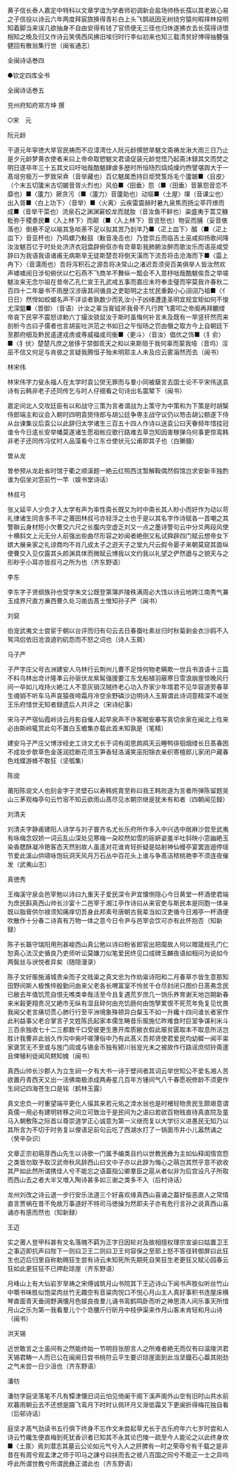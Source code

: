 <!-- { "loadSidebar": true } -->
黄子信长泰人嘉定中特科以文章学谊为学者师初调新会盐场帅杨长孺以其老故心易之子信投以诗云六年两度拜宸旒换得青衫白上头飞鹊祇因无树绕穷猿何暇择林投明知着脚当来误几欲抽身不自由安得有钱了官债便无三径也归休遂拂衣去长孺得诗恨相知之晚及归又作诗云笑倩西风拂旧埃归时行李似初来也知三载清贫好博得抽簪强健回有散翁集行世（闽省通志）

全闽诗话巻四


●钦定四库全书

全闽诗话巻五

兖州府知府郑方坤 撰

○宋　元

阮元龄

干道元年寜徳大旱官民祷而不应漳湾仕人阮元龄撰愬旱魃文斋祷龙湫大雨三日乃止是夕元龄梦黄衣使者来曰上帝命取愬魃文君请促装元龄觉悟乃起斋沐録其文而焚之明日遂卒年三十五其文曰吁咄哉酷魃肆虐多歴时所恒旸烈熇炖燥灼煦譬堪舆大于一髙俎穷极万一罗致罙弆（音举藏也）百亿魃属悉持巨炬燹笈烁毛个籚皴■〈目皮〉（个末五切籚米古切皴音胥火烈也）风伯■〈田垂〉怨（■〈田垂〉音篆怨音恋不靡也）■〈籚力〉厥贪污（■〈籚力〉音籚助也）动塸■〈土屋〉堁（音课尘也）出入胥■〈白上功下〉（音举）■〈火离〉云疾雷震赫时暑九泉焦而扬尘苹荇燎而成■（音举干菜也）流泉石之渊渊窘蛟龙而就肗（音汝鱼不鲜也）粢盛夷于蒿艾糠粃弥于稷黍民■〈入上林下〉而颠（■〈入上林下〉音览愁也）物妥而脯（妥音俵落也）倒悬不足以喻其急啖荼不足以拟其苦乃刲羊乃■〈疋上皿下〉醑（■〈疋上皿下〉音亚杯也）乃鸣螺乃敤鼓（敤音凂击也）乃登崇丘而临吉土巫咸抑扬歌间降汝汝魃百亿于时处处济济衣冠盘辟俯伛亦有竒章彰我肺腑汝醉而歌汝乐而语巫咸受辞曰为我语我语诸甫无病斯旱无徒斯楚吾将倒天潢而下流吾将击沧海而下■〈霝上冉下〉（音濡雨也）吾将泻积石之源吾将决常山之渚迟吾须臾百美俱举人皆汝然欢声噳噳阅日涉旬俯伏以伫石燕不飞商羊不舞纵一瓢会不入意杼咄哉酷魃俟吾之举嗟魃汝来无念尔祖在昔帝乙孔仁宣王孔武戒五事而嘉应未符奉圭璧而寜莫我许春秋二百四十二年屡书不雨歴汉涉唐其间循良之吏聪明之主忧民重糓小心诩诩乃祖■〈亻日日〉然悍如蛟蜛名声不详谈者孰数少而乳汝小子凶绪遭逢圣明宜规宜矩如何不悛尤深鉏■〈晋御〉（音语）计汝之辜当膏钺斧我骨不凡行跨飞雾叩之帝阍再拜覼缕帝哀下民寜不震怒谅勅六丁撮汝骁鼠汝于斯时虽悔何补言未及既有一旱竖犴然而来剖析今古曰子儒者也言胡妄吐洪范之书如日之午恒旸之罚由僭之取方今上自朝廷下至郡府细及黔民逺逮戎虏或専威福或司衡■〈更斗〉（音汝）倡优之饰■〈犭俞〉■〈犭伏〉楚楚凡庶之居侈于禁御乖天之和以来斯阻于我何辜而蒙我哑（音坞）淫巫不信又何足与肯彼之言疑我腾怚子殆未明耶主人未及应云雾滃然而去（闽书）

林宋伟

林宋伟字力叟永福人在太学时袁公爕无罪而与羣小同被蘖言去国士论不平宋伟送袁诗有云韩非老子还同传乞与时人仔细看之句诗出名震辇下（闽书）

嘉定间北人交攻廷臣有以和战守三策为言者谓战为上策守为中策和为下策是时胡榘侍郎端主和议会入朝时四明袁爕侍郎与胡公廷争専主战守议仍以笏击胡公额遂下侍从台谏集议后袁公以此辞归太学诸生三百五十四人作诗以送袁公曰天眷频年惜挂冠谁令今日逺长安举幡莫遂诸生愿祖帐应歌行路难去草岂知因害稼弹乌何事更惊鸾韩非老子还同传冯仗时人品藻看今江东仓使状元公甫即其子也（白獭髓）

曽从龙

曽参预从龙赴省时馆于衢之顺溪题一絶云红照西沈暂解鞍偶然假馆岂求安新丰独酌谁为侣坐对窓前竹一竿（娱书堂诗话）

林叔弓

张乂延平人少负才入太学有声为率性斋长既又为时中斋长其人眇小而好作为动以苛礼律诸生同舎多不平之莆田林叔弓亦轻浮之士也于是以其名字作诗赋各一首嘲之其警聨云身材短小欠曹交六尺之长腹内空虚乏刘又一点之墨诗警句云中分爻两段风使十横斜文上元无分人前强出些曲尽形容之妙闻者絶倒又私试舜辟四门赋云想帝女下嫔大展亲家之礼谅商均不肖几成太子之逰天子之堂九尺云假令晏子来朝莫窥其面纵使曹交入见仅露其头颜渊具体而微赋云博我以文约我以礼望之俨然遒与之貌天与之形眇乎小耳亦皆叔弓之所为也（齐东野语）

李东

李东字子贤纲族孙也受学朱文公既登第簿庐陵秩满周必大饯以诗云地跨江南秀气兼玉成界尺直方亷西曹久处习凿齿髙士惟知孙子严（闽书）

刘裒

伯宠武夷文士尝宦于朝以台评而归有句云去日春蚕吐素丝归时秋菊剥金衣沙鸥不入鸳鸿侣依旧沧浪遶钓矶怨而不怒之词也（诗人玉屑）

马子严

子严字庄父号古洲建安人乌林行云荆州儿曹不足恃何物老瞒欺一世兵书浪语十三篇不料乌林出竒计隆凖云孙驱伏龙紫髯强援要江东戈船植羽蔽寒日雪浪崩崖惊晚风行间一卒如儿戏持火絶江人不意灰销汉贼终老心功入乔家少年壻君不见华容道旁春草生魂销不听车马声哀猿夜啼霜月冷空余野磷沙边明诗人玉屑谓此诗词意精深不减张王乐府惜世无知者録遗后人共评之（宋诗纪事）

宋马子严宿仙霞岭诗云月影自催人起早泉声不许客眠安摹写真切余家在闽北上徃来必由斯岭辄赏此句不置白玉蟾集亦载此首未知孰是（笔精）

建安马子严庄父博涉经史工诗文尤长于词有闺思鹧鸪天云睡鸭徘徊烟缕长日髙春困不成妆步欹草色金莲润捻断花须玉笋香轻洛浦笑巫阳锦衣亲织寄檀郎儿家闭户藏春色戏蝶游蜂不敢狂（坚瓠集）

陈谠

莆阳陈谠文人也刻金字于灵壁石以寿韩侂胄至称曰我王韩败遂为言者所弹陈留题吴山三茅观梅亭句云竹宻不知云欲雨山髙尽见水朝宗继是犹未有和者（四朝闻见録）

刘清夫

刘清夫字静甫建阳人诗学与刘子寰齐名尤长乐府所作多入中兴选中居麻沙尝至武夷有咏梅念奴娇一词云乱山深处见寒梅一朶皎然如雪的砾姸姿羞半吐斜映小窓幽絶玉染香腮酥凝冷艳客态天然别故人虽逺对花谁肯轻折疑是姑射神仙幔亭宴罢迤逦停瑶节爱此溪山供啸咏饱玩洞天风月万石丛中百花头上谁与争髙洁秾桃艳李不须连夜催发（武夷山志）

真徳秀

王梅溪守泉会邑宰勉以诗曰九重天子爱民深令尹宜懐恻隠心今日黄堂一杯酒使君端为庶民斟真西山帅长沙宴十二邑宰于湘江亭作诗曰从来官吏与斯民本是同胞一体亲既以脂膏供尔禄须知痛痒切吾身此邦素号唐朝古我辈当如汉吏循今日湘亭一杯酒便吹散作十分春二诗真有万物一体之意今日令尹与邑宰会饮可亦有此怀抱否（知新録）

陈子长韔守瑞阳用刑甚峻西山真公勉以诗曰粉省郎官出把麾故人何以赠箴规孔门仁恕真心法汉史循良乃吏师听讼莫嫌刀似笔爱民终见口成碑玉麟夜语如相问为说如今两鬓丝与谀悦者异矣（随隠漫录）

陈子文好赈施浦城贵籴而子文贱粜之真文忠为作劝粜诗阳和二月春草朩皆生意那知田野间斯人极憔悴殷勤问由来父老各长喟富室不怜贫千仓尽封闭只图价日髙弗念民已敝去年值饥荒自恨无噍类幸哉活至今且复遇荒岁庶几一饷乐养育谢天地岂期新春来米榖更翔贵况又絶市无纵有湿且碎何由充饥肠何由饱孥累恨不死荒年免复见忧畏我闻父老言痛切贯心肺行行至平洲境象殊顿异白粲玉不如一升纔十四问谁长者家作此利益事父老合掌言子文姓陈氏起家本儒生畴昔乐赈施忆昨难食时巨室争谋利米斗三百余独收七十二三都数千口受彼更生惠开库质敝衣假此赈贫匮取本不取息所活岂胜计我曹非此翁久作沟中胔吁嗟薄俗中乃有此髙义吾邦贤使君爱民均幼穉一闻平粜家褒赏无不至或与旌门闾或与锡金币独有颍川翁宠光未之被故作行路谣庶彻铃斋邃且俾殖利徒闻风黙知媿（闽书）

真西山帅长沙郡人为立生祠一夕有大书一诗于壁间者其词云举世知公不爱名湘人苦欲置丹青西天又出一活佛南极添成两寿星几百年方锺间气八千春愿祝修龄不须更作生祠记四海苍生口是铭（鹤林玉露）

真文忠负一时重望端平更化人徯其来若元佑之洓水翁也是时楮轻物贵民生颇艰意谓真儒一用必有建明转移之间立可致治于是民间为之语曰若欲百物贱直待真直院及童马入朝敷陈之际首以尊崇道学正心诚意为第一义继而复以大学衍义进愚民无知乃以其所言为不切于时务复以俚语足前句云吃了西湖水打了一锅面市井小儿嚣然诵之（癸辛杂识）

文章正宗初萌芽西山先生以诗歌一门属予编类且约以世教民彝为主如仙释闺情宫怨之类皆勿取予取汉武帝秋风辞西山曰文中子亦以此辞为悔心之萌岂其然乎意不欲收其严如此然所谓携佳人兮不能忘之语葢指公卿羣臣之扈从者似非为后宫设凡子所取而西山去之者大半又増入陶诗甚多如三谢之类多不入（后村诗话）

龙州刘改之诗云退一步行安乐法道三个好喜欢缘真西山喜诵之葢好侫恶直人之常情直言贾祸在昔不免故万事道好不特司马徳操为然即夫子亦有危行言孙之说真西山喜诵亦有感而然也（知新録）

王迈

实之莆人登甲科甚有文名落魄不羁为正字日因轮对及故相擅权理宗宣谕曰姑置卫王之事迈即抗声曰陛下一则曰卫王二则曰卫王何容保之至耶上怒不答径转御屏曰此狂生也迈后归里自称勅赐狂生尝有诗云未知死所先期死自笑狂生老更狂又赋沁园春云狂如此更狂狂不已押赴琼崖（齐东野语）

月峰山上有大仙岩岁旱祷之宋傅诚筑月山书院其下王迈诗山下闻书声胜似听丝竹山中嚼书味胜似饱梁肉丝竹无趣空有音粱肉悦口不悦心月山主人真好事积书连屋床横琴直面青天垂阔野满懐月色娱良夜羣儿诵书鸾鹤鸣卧而听之神思清人间乐事天所惜月山之乐为第一我看羣儿个个竒腰斤行斫月中枝伊渠来作月山客未肯轻和月山诗（闽书）

洪天锡

近世敢言之士虽间有之然能终始一节明目张胆言人之所难者絶无而仅有曰温陵洪君天锡君畴一人而已公在闽阃日尝书桃符云平生要识琼崖面到此当坚鐡石心葢其刚劲之气未尝一日少沮也（齐东野语）

潘牥

潘牥字庭坚落笔不凡有镡津懐旧词云怕见倚阑干阁下溪声阁外山空有旧时山共水前欢暮雨朝云去不还想是蹑飞鸾月下时时认佩环月又渐低霜又下更阑折得梅花独自看（后邨诗话）

庭坚才髙气劲读书五行俱下终身不忘作文未尝起草尤长于古乐府年六七岁时尝和人诗云竹纔生便直梅到死犹香识者已知其不永其论巴陵一疏至今人能论之以此终身坎■〈土禀〉焉刘潜志其墓云公论如元气兮入人之肝脾有一时之荣辱兮有千载之是非昔在有周兮观孟津之师于叩马之諌兮曰扶而去之彼八百国之同兮不能正一士之异呜呼此所谓世教兮所谓民彝正谓此也（齐东野语）

